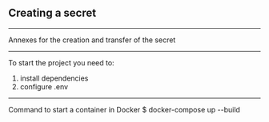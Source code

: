 Creating a secret
---
___
Annexes for the creation and transfer of the secret
___
To start the project you need to:
1) install dependencies 
2) configure .env
___

Command to start a container in Docker $ docker-compose up --build
